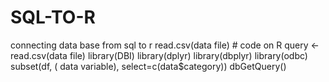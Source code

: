 # SQL-TO-R
connecting data base from sql to r
read.csv(data file) # code on R
query <- read.csv(data file)
library(DBI)
library(dplyr)
library(dbplyr)
library(odbc)
subset(df, ( data variable), select=c(data$category))
dbGetQuery()
